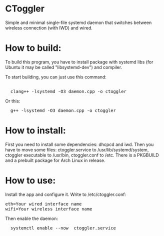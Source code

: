 # CToggler
Simple and minimal single-file systemd daemon that switches between wireless connection (with IWD) and wired.

# How to build:

To build this program, you have to install package with systemd libs (for Ubuntu it may be called "libsystemd-dev") and compiler.

To start building, you can just use this command:
<pre> 
  clang++ -lsystemd -O3 daemon.cpp -o ctoggler
</pre>
Or this:
<pre>
  g++ -lsystemd -O3 daemon.cpp -o ctoggler
</pre>

# How to install:

First you need to install some dependencies: dhcpcd and iwd. Then you have to move some files: ctoggler.service to /usr/lib/systemd/system, ctoggler executable to /usr/bin, ctoggler.conf to /etc. There is a PKGBUILD and a prebuilt package for Arch Linux in release.

# How to use:

Install the app and configure it. Write to /etc/ctoggler.conf:
<pre>
eth=Your wired interface name
wifi=Your wireless interface name
</pre>
Then enable the daemon:
<pre>
  systemctl enable --now  ctoggler.service
</pre>

